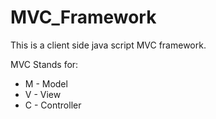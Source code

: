 # MVC_Framework

This is a client side java script MVC framework. 

MVC Stands for:
* M - Model
* V - View
* C - Controller
